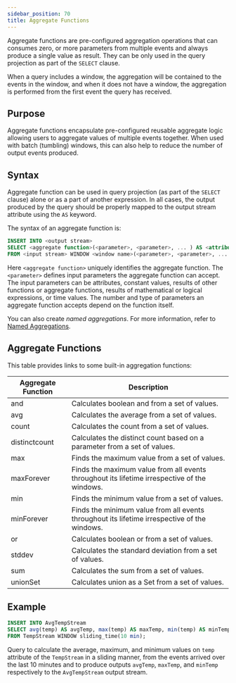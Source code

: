 ```yaml
---
sidebar_position: 70
title: Aggregate Functions
---
```


Aggregate functions are pre-configured aggregation operations that can consumes zero, or more parameters from multiple events and always produce a single value as result. They can be only used in the query projection as part of the `SELECT` clause.

When a query includes a window, the aggregation will be contained to the events in the window, and when it does not have a window, the aggregation is performed from the first event the query has received.

## Purpose

Aggregate functions encapsulate pre-configured reusable aggregate logic allowing users to aggregate values of multiple events together. When used with batch (tumbling) windows, this can also help to reduce the number of output events produced.  

## Syntax

Aggregate function can be used in query projection (as part of the `SELECT` clause) alone or as a part of another expression. In all cases, the output produced by the query should be properly mapped to the output stream attribute using the `AS` keyword.

The syntax of an aggregate function is:

```sql
INSERT INTO <output stream>
SELECT <aggregate function>(<parameter>, <parameter>, ... ) AS <attribute name>, <attribute2 name>, ...
FROM <input stream> WINDOW <window name>(<parameter>, <parameter>, ... );
```

Here `<aggregate function>` uniquely identifies the aggregate function. The `<parameter>` defines input parameters the aggregate function can accept. The input parameters can be attributes, constant values, results of other functions or aggregate functions, results of mathematical or logical expressions, or time values. The number and type of parameters an aggregate function accepts depend on the function itself.

You can also create _named aggregations_. For more information, refer to [Named Aggregations](../aggregations/).

## Aggregate Functions

This table provides links to some built-in aggregation functions:

| Aggregate Function | Description |
| --- | --- |
| and | Calculates boolean and from a set of values. |
| avg | Calculates the average from a set of values. |
| count | Calculates the count from a set of values. |
| distinctcount | Calculates the distinct count based on a parameter from a set of values. |
| max | Finds the maximum value from a set of values. |
| maxForever | Finds the maximum value from all events throughout its lifetime irrespective of the windows. |
| min | Finds the minimum value from a set of values. |
| minForever | Finds the minimum value from all events throughout its lifetime irrespective of the windows. |
| or | Calculates boolean or from a set of values. |
| stddev | Calculates the standard deviation from a set of values. |
| sum | Calculates the sum from a set of values. |
| unionSet | Calculates union as a Set from a set of values. |

## Example

```sql
INSERT INTO AvgTempStream
SELECT avg(temp) AS avgTemp, max(temp) AS maxTemp, min(temp) AS minTemp
FROM TempStream WINDOW sliding_time(10 min);
```

Query to calculate the average, maximum, and minimum values on `temp` attribute of the `TempStream` in a sliding manner, from the events arrived over the last 10 minutes and to produce outputs `avgTemp`, `maxTemp`, and `minTemp` respectively to the `AvgTempStream` output stream.
